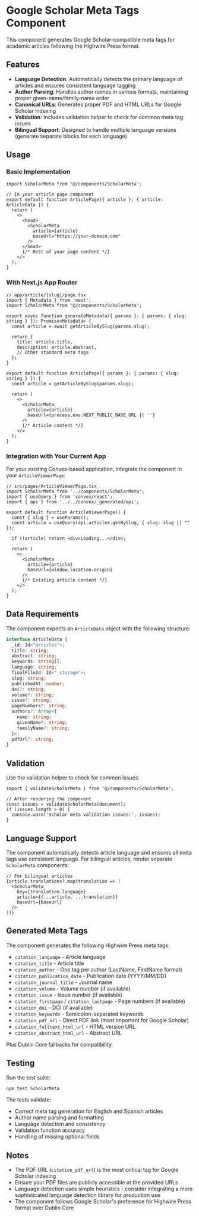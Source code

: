 # Google Scholar Meta Tags Component

This component generates Google Scholar-compatible meta tags for academic articles following the Highwire Press format.

## Features

- **Language Detection**: Automatically detects the primary language of articles and ensures consistent language tagging
- **Author Parsing**: Handles author names in various formats, maintaining proper given-name/family-name order
- **Canonical URLs**: Generates proper PDF and HTML URLs for Google Scholar indexing
- **Validation**: Includes validation helper to check for common meta tag issues
- **Bilingual Support**: Designed to handle multiple language versions (generate separate blocks for each language)

## Usage

### Basic Implementation

```tsx
import ScholarMeta from '@/components/ScholarMeta';

// In your article page component
export default function ArticlePage({ article }: { article: ArticleData }) {
  return (
    <>
      <head>
        <ScholarMeta 
          article={article} 
          baseUrl="https://your-domain.com" 
        />
      </head>
      {/* Rest of your page content */}
    </>
  );
}
```

### With Next.js App Router

```tsx
// app/article/[slug]/page.tsx
import { Metadata } from 'next';
import ScholarMeta from '@/components/ScholarMeta';

export async function generateMetadata({ params }: { params: { slug: string } }): Promise<Metadata> {
  const article = await getArticleBySlug(params.slug);
  
  return {
    title: article.title,
    description: article.abstract,
    // Other standard meta tags
  };
}

export default function ArticlePage({ params }: { params: { slug: string } }) {
  const article = getArticleBySlug(params.slug);
  
  return (
    <>
      <ScholarMeta 
        article={article} 
        baseUrl={process.env.NEXT_PUBLIC_BASE_URL || ''} 
      />
      {/* Article content */}
    </>
  );
}
```

### Integration with Your Current App

For your existing Convex-based application, integrate the component in your `ArticleViewerPage`:

```tsx
// src/pages/ArticleViewerPage.tsx
import ScholarMeta from '../components/ScholarMeta';
import { useQuery } from 'convex/react';
import { api } from '../../convex/_generated/api';

export default function ArticleViewerPage() {
  const { slug } = useParams();
  const article = useQuery(api.articles.getBySlug, { slug: slug || "" });
  
  if (!article) return <div>Loading...</div>;
  
  return (
    <>
      <ScholarMeta 
        article={article} 
        baseUrl={window.location.origin} 
      />
      {/* Existing article content */}
    </>
  );
}
```

## Data Requirements

The component expects an `ArticleData` object with the following structure:

```typescript
interface ArticleData {
  _id: Id<"articles">;
  title: string;
  abstract: string;
  keywords: string[];
  language: string;
  finalFileId: Id<"_storage">;
  slug: string;
  publishedAt: number;
  doi?: string;
  volume?: string;
  issue?: string;
  pageNumbers?: string;
  authors?: Array<{
    name: string;
    givenName?: string;
    familyName?: string;
  }>;
  pdfUrl?: string;
}
```

## Validation

Use the validation helper to check for common issues:

```tsx
import { validateScholarMeta } from '@/components/ScholarMeta';

// After rendering the component
const issues = validateScholarMeta(document);
if (issues.length > 0) {
  console.warn('Scholar meta validation issues:', issues);
}
```

## Language Support

The component automatically detects article language and ensures all meta tags use consistent language. For bilingual articles, render separate `ScholarMeta` components:

```tsx
// For bilingual articles
{article.translations?.map(translation => (
  <ScholarMeta 
    key={translation.language}
    article={{...article, ...translation}} 
    baseUrl={baseUrl} 
  />
))}
```

## Generated Meta Tags

The component generates the following Highwire Press meta tags:

- `citation_language` - Article language
- `citation_title` - Article title
- `citation_author` - One tag per author (LastName, FirstName format)
- `citation_publication_date` - Publication date (YYYY/MM/DD)
- `citation_journal_title` - Journal name
- `citation_volume` - Volume number (if available)
- `citation_issue` - Issue number (if available)
- `citation_firstpage` / `citation_lastpage` - Page numbers (if available)
- `citation_doi` - DOI (if available)
- `citation_keywords` - Semicolon-separated keywords
- `citation_pdf_url` - Direct PDF link (most important for Google Scholar)
- `citation_fulltext_html_url` - HTML version URL
- `citation_abstract_html_url` - Abstract URL

Plus Dublin Core fallbacks for compatibility.

## Testing

Run the test suite:

```bash
npm test ScholarMeta
```

The tests validate:
- Correct meta tag generation for English and Spanish articles
- Author name parsing and formatting
- Language detection and consistency
- Validation function accuracy
- Handling of missing optional fields

## Notes

- The PDF URL (`citation_pdf_url`) is the most critical tag for Google Scholar indexing
- Ensure your PDF files are publicly accessible at the provided URLs
- Language detection uses simple heuristics - consider integrating a more sophisticated language detection library for production use
- The component follows Google Scholar's preference for Highwire Press format over Dublin Core
